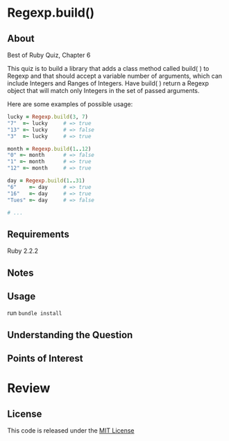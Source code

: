 # Regexp.build()

## About

Best of Ruby Quiz, Chapter 6

This quiz is to build a library that adds a class method called build( ) to Regexp and that should accept a variable number of arguments, which can include Integers and Ranges of Integers. Have build( ) return a Regexp object that will match only Integers in the set of passed arguments.

Here are some examples of possible usage:

```ruby
lucky = Regexp.build(3, 7)
"7"  =~ lucky     # => true
"13" =~ lucky     # => false
"3"  =~ lucky     # => true

month = Regexp.build(1..12)
"0" =~ month      # => false
"1" =~ month      # => true
"12" =~ month     # => true

day = Regexp.build(1..31)
"6"    =~ day     # => true
"16"   =~ day     # => true
"Tues" =~ day     # => false

# ...
```

## Requirements

Ruby 2.2.2

## Notes

## Usage

run `bundle install`

## Understanding the Question

## Points of Interest

# Review

## License

This code is released under the [MIT License](http://www.opensource.org/licenses/MIT)


